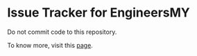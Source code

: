 # Issue Tracker for EngineersMY

Do not commit code to this repository.

To know more, visit this [page](https://github.com/engineersmy/core).
